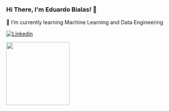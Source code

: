 ### Hi There, I'm Eduardo Bialas! 👋
🌱 I’m currently learning Machine Learning and Data Engineering
<br>

[![Linkedin](https://img.shields.io/badge/LinkedIn-0077B5?style=for-the-badge&logo=linkedin&logoColor=white)](https://www.linkedin.com/in/eduardo-bialas-610730235/)

<div>

<img height="170em" src="https://github-readme-stats.vercel.app/api/top-langs/?username=zbialaz&layout=compact&langs_count=16&theme=react&hide_border=true">

</div>

